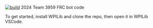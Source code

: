 [![build](https://github.com/mechtech3959/2024/actions/workflows/build.yml/badge.svg?branch=master)](https://github.com/mechtech3959/2024/actions/workflows/build.yml)
2024 Team 3959 FRC bot code

To get started, install WPILib and clone the repo, then open it in WPILib VSCode.
